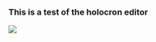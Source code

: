 ### This is a test of the holocron editor

![](https://holocron.so/uploads/fe2eb23a-neom-el92hmat91o-unsplash.jpg.jpeg)

